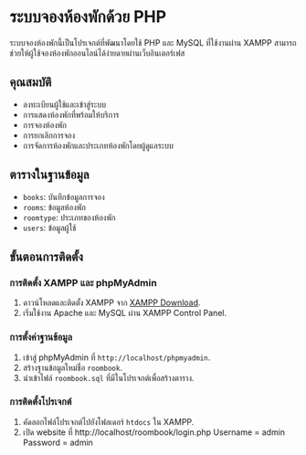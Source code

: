 # ระบบจองห้องพักด้วย PHP

ระบบจองห้องพักนี้เป็นโปรเจกต์ที่พัฒนาโดยใช้ PHP และ MySQL ที่ใช้งานผ่าน XAMPP สามารถช่วยให้ผู้ใช้จองห้องพักออนไลน์ได้ง่ายดายผ่านเว็บอินเตอร์เฟส

## คุณสมบัติ

- ลงทะเบียนผู้ใช้และเข้าสู่ระบบ
- การแสดงห้องพักที่พร้อมให้บริการ
- การจองห้องพัก
- การยกเลิกการจอง
- การจัดการห้องพักและประเภทห้องพักโดยผู้ดูแลระบบ

## ตารางในฐานข้อมูล

- `books`: บันทึกข้อมูลการจอง
- `rooms`: ข้อมูลห้องพัก
- `roomtype`: ประเภทของห้องพัก
- `users`: ข้อมูลผู้ใช้

## ขั้นตอนการติดตั้ง

### การติดตั้ง XAMPP และ phpMyAdmin

1. ดาวน์โหลดและติดตั้ง XAMPP จาก [XAMPP Download](https://www.apachefriends.org/index.html).
2. เริ่มใช้งาน Apache และ MySQL ผ่าน XAMPP Control Panel.

### การตั้งค่าฐานข้อมูล

1. เข้าสู่ phpMyAdmin ที่ `http://localhost/phpmyadmin`.
2. สร้างฐานข้อมูลใหม่ชื่อ `roombook`.
3. นำเข้าไฟล์ `roombook.sql` ที่มีในโปรเจกต์เพื่อสร้างตาราง.

### การติดตั้งโปรเจกต์

1. คัดลอกไฟล์โปรเจกต์ไปยังโฟลเดอร์ `htdocs` ใน XAMPP.
2. เปิด website ที่ http://localhost/roombook/login.php
Username = admin
Password = admin
